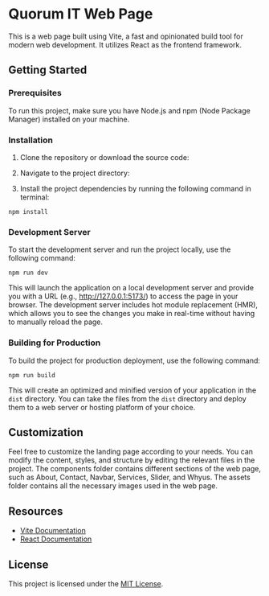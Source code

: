 # Quorum IT Web Page

This is a web page built using Vite, a fast and opinionated build tool for modern web development. It utilizes React as the frontend framework.

## Getting Started

### Prerequisites

To run this project, make sure you have Node.js and npm (Node Package Manager) installed on your machine.

### Installation

1. Clone the repository or download the source code:

2. Navigate to the project directory:

3. Install the project dependencies by running the following command in terminal:

```
npm install
```

### Development Server

To start the development server and run the project locally, use the following command:

```
npm run dev
```

This will launch the application on a local development server and provide you with a URL (e.g.,  http://127.0.0.1:5173/) to access the page in your browser. The development server includes hot module replacement (HMR), which allows you to see the changes you make in real-time without having to manually reload the page.

### Building for Production

To build the project for production deployment, use the following command:

```
npm run build
```

This will create an optimized and minified version of your application in the `dist` directory. You can take the files from the `dist` directory and deploy them to a web server or hosting platform of your choice.

## Customization

Feel free to customize the landing page according to your needs. You can modify the content, styles, and structure by editing the relevant files in the project. The components folder contains different sections of the web page, such as About, Contact, Navbar, Services, Slider, and Whyus. The assets folder contains all the necessary images used in the web page.

## Resources

- [Vite Documentation](https://vitejs.dev/)
- [React Documentation](https://reactjs.org/)

## License

This project is licensed under the [MIT License](LICENSE).
